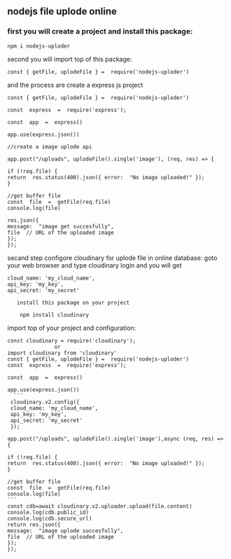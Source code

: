 ## nodejs file uplode online


### first you will create  a  project and install this package:

    npm i nodejs-uploder
second you will import top of this package:

    const { getFile, uplodeFile } =  require('nodejs-uploder')
  
  and the process are create a express js project 
  

    const { getFile, uplodeFile } =  require('nodejs-uploder')
    
    const  express  =  require('express');
    
    const  app  =  express()
    
    app.use(express.json())
    
    //create a image uplode api
    
    app.post("/uploads", uplodeFile().single('image'), (req, res) => {
    
    if (!req.file) {
    return  res.status(400).json({ error:  "No image uploaded!" });
    }
    
    //get buffer file
    const  file  =  getFile(req.file)
    console.log(file)
    
    res.json({
    message:  "image get succesfully",
    file  // URL of the uploaded image
    });
    });

secand step configore cloudinary for uplode file in online database:
goto your web browser and type cloudinary login
and you will get  
    
    cloud_name: 'my_cloud_name', 
    api_key: 'my_key', 
    api_secret: 'my_secret'
```
   install this package on your project

    npm install cloudinary
```
 import top of your project and configuration:

    const cloudinary = require('cloudinary');
                   or
    import cloudinary from 'cloudinary'
    const { getFile, uplodeFile } =  require('nodejs-uploder')
    const  express  =  require('express');
    
    const  app  =  express()
    
    app.use(express.json())
      ```
     cloudinary.v2.config({ 
     cloud_name: 'my_cloud_name', 
     api_key: 'my_key', 
     api_secret: 'my_secret'
     });
     
    app.post("/uploads", uplodeFile().single('image'),async (req, res) => {
    
    if (!req.file) {
    return  res.status(400).json({ error:  "No image uploaded!" });
    }
    
    //get buffer file
    const  file  =  getFile(req.file)
    console.log(file)
    ```
    const cdb=await cloudinary.v2.uploader.upload(file.content)
    console.log(cdb.public_id)
    console.log(cdb.secure_url)
    return res.json({
    message:  "image uplode succesfully",
    file  // URL of the uploaded image
    });
    });

   
     

